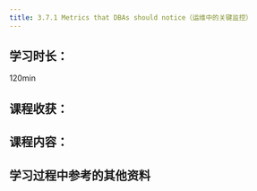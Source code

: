 ```yaml
---
title: 3.7.1 Metrics that DBAs should notice（运维中的关键监控）
---
```


## 学习时长：

120min

## 课程收获：

## 课程内容：

>

## 学习过程中参考的其他资料
